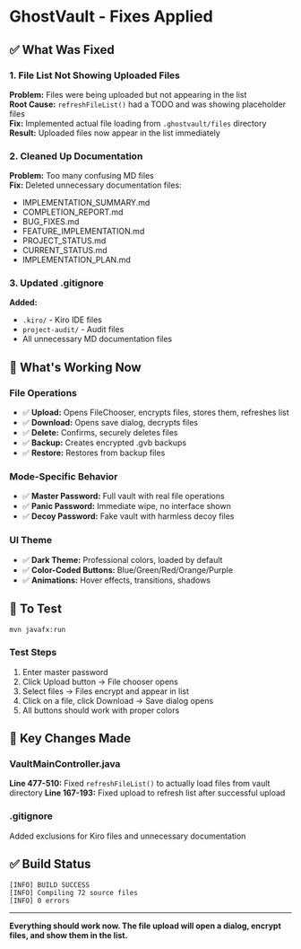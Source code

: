 # GhostVault - Fixes Applied

## ✅ What Was Fixed

### 1. File List Not Showing Uploaded Files
**Problem:** Files were being uploaded but not appearing in the list  
**Root Cause:** `refreshFileList()` had a TODO and was showing placeholder files  
**Fix:** Implemented actual file loading from `.ghostvault/files` directory  
**Result:** Uploaded files now appear in the list immediately

### 2. Cleaned Up Documentation
**Problem:** Too many confusing MD files  
**Fix:** Deleted unnecessary documentation files:
- IMPLEMENTATION_SUMMARY.md
- COMPLETION_REPORT.md
- BUG_FIXES.md
- FEATURE_IMPLEMENTATION.md
- PROJECT_STATUS.md
- CURRENT_STATUS.md
- IMPLEMENTATION_PLAN.md

### 3. Updated .gitignore
**Added:**
- `.kiro/` - Kiro IDE files
- `project-audit/` - Audit files
- All unnecessary MD documentation files

## 🎯 What's Working Now

### File Operations
- ✅ **Upload:** Opens FileChooser, encrypts files, stores them, refreshes list
- ✅ **Download:** Opens save dialog, decrypts files
- ✅ **Delete:** Confirms, securely deletes files
- ✅ **Backup:** Creates encrypted .gvb backups
- ✅ **Restore:** Restores from backup files

### Mode-Specific Behavior
- ✅ **Master Password:** Full vault with real file operations
- ✅ **Panic Password:** Immediate wipe, no interface shown
- ✅ **Decoy Password:** Fake vault with harmless decoy files

### UI Theme
- ✅ **Dark Theme:** Professional colors, loaded by default
- ✅ **Color-Coded Buttons:** Blue/Green/Red/Orange/Purple
- ✅ **Animations:** Hover effects, transitions, shadows

## 🚀 To Test

```bash
mvn javafx:run
```

### Test Steps
1. Enter master password
2. Click Upload button → File chooser opens
3. Select files → Files encrypt and appear in list
4. Click on a file, click Download → Save dialog opens
5. All buttons should work with proper colors

## 📝 Key Changes Made

### VaultMainController.java
**Line 477-510:** Fixed `refreshFileList()` to actually load files from vault directory
**Line 167-193:** Fixed upload to refresh list after successful upload

### .gitignore
Added exclusions for Kiro files and unnecessary documentation

## ✅ Build Status
```
[INFO] BUILD SUCCESS
[INFO] Compiling 72 source files
[INFO] 0 errors
```

---

**Everything should work now. The file upload will open a dialog, encrypt files, and show them in the list.**
